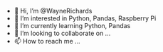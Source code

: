 - 👋 Hi, I’m @WayneRichards
- 👀 I’m interested in Python, Pandas, Raspberry Pi
- 🌱 I’m currently learning Python, Pandas
- 💞️ I’m looking to collaborate on ...
- 📫 How to reach me ...

<!---
WayneRichards/WayneRichards is a ✨ special ✨ repository because its `README.md` (this file) appears on your GitHub profile.
You can click the Preview link to take a look at your changes.
--->
